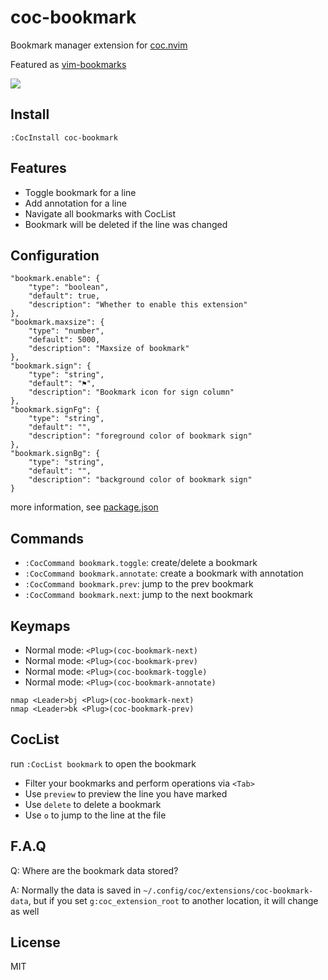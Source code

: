 # coc-bookmark

Bookmark manager extension for [coc.nvim](https://github.com/neoclide/coc.nvim)

Featured as [vim-bookmarks](https://github.com/MattesGroeger/vim-bookmarks)

![](https://user-images.githubusercontent.com/20282795/67162033-f0aaa200-f392-11e9-9421-edff0893fe60.png)

## Install

```
:CocInstall coc-bookmark
```

## Features

- Toggle bookmark for a line
- Add annotation for a line
- Navigate all bookmarks with CocList
- Bookmark will be deleted if the line was changed

## Configuration

```jsonc
"bookmark.enable": {
    "type": "boolean",
    "default": true,
    "description": "Whether to enable this extension"
},
"bookmark.maxsize": {
    "type": "number",
    "default": 5000,
    "description": "Maxsize of bookmark"
},
"bookmark.sign": {
    "type": "string",
    "default": "⚑",
    "description": "Bookmark icon for sign column"
},
"bookmark.signFg": {
    "type": "string",
    "default": "",
    "description": "foreground color of bookmark sign"
},
"bookmark.signBg": {
    "type": "string",
    "default": "",
    "description": "background color of bookmark sign"
}
```

more information, see [package.json](https://github.com/voldikss/coc-bookmark/blob/master/package.json)

## Commands

- `:CocCommand bookmark.toggle`: create/delete a bookmark
- `:CocCommand bookmark.annotate`: create a bookmark with annotation
- `:CocCommand bookmark.prev`: jump to the prev bookmark
- `:CocCommand bookmark.next`: jump to the next bookmark

## Keymaps

- Normal mode: `<Plug>(coc-bookmark-next)`
- Normal mode: `<Plug>(coc-bookmark-prev)`
- Normal mode: `<Plug>(coc-bookmark-toggle)`
- Normal mode: `<Plug>(coc-bookmark-annotate)`

```vim
nmap <Leader>bj <Plug>(coc-bookmark-next)
nmap <Leader>bk <Plug>(coc-bookmark-prev)
```

## CocList

run `:CocList bookmark` to open the bookmark

- Filter your bookmarks and perform operations via `<Tab>`
- Use `preview` to preview the line you have marked
- Use `delete` to delete a bookmark
- Use `o` to jump to the line at the file

## F.A.Q

Q: Where are the bookmark data stored?

A: Normally the data is saved in `~/.config/coc/extensions/coc-bookmark-data`, but if you set `g:coc_extension_root` to another location, it will change as well

## License

MIT
